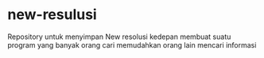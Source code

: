 # new-resulusi
Repository untuk menyimpan New resolusi kedepan
membuat suatu program yang banyak orang cari
memudahkan orang lain mencari informasi
